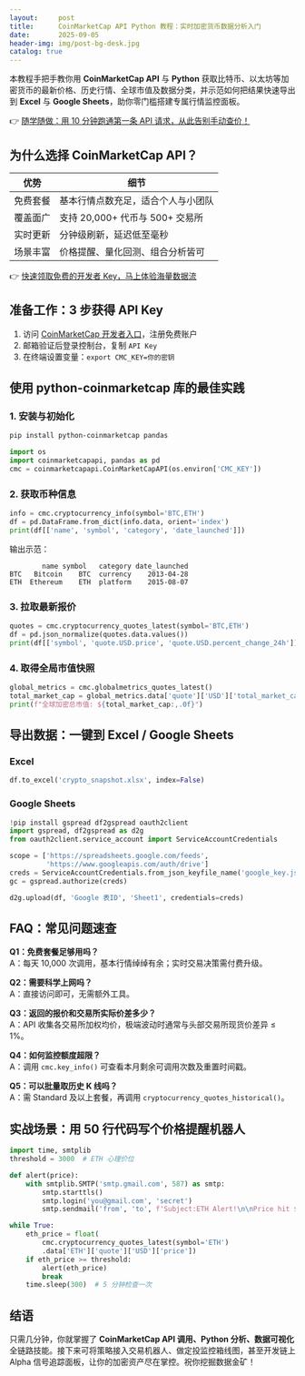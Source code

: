 ```yaml
---
layout:     post
title:      CoinMarketCap API Python 教程：实时加密货币数据分析入门
date:       2025-09-05
header-img: img/post-bg-desk.jpg
catalog: true
---
```


本教程手把手教你用 **CoinMarketCap API** 与 **Python** 获取比特币、以太坊等加密货币的最新价格、历史行情、全球市值及数据分类，并示范如何把结果快速导出到 **Excel** 与 **Google Sheets**，助你零门槛搭建专属行情监控面板。  

👉 [随学随做：用 10 分钟跑通第一条 API 请求，从此告别手动查价！](https://okxdog.com/)

## 为什么选择 CoinMarketCap API？
| 优势 | 细节 |
| --- | --- |
| 免费套餐 | 基本行情点数充足，适合个人与小团队 |
| 覆盖面广 | 支持 20,000+ 代币与 500+ 交易所 |
| 实时更新 | 分钟级刷新，延迟低至毫秒 |
| 场景丰富 | 价格提醒、量化回测、组合分析皆可 |

👉 [快速领取免费的开发者 Key，马上体验海量数据流](https://okxdog.com/)

## 准备工作：3 步获得 API Key
1. 访问 [CoinMarketCap 开发者入口](https://coinmarketcap.com/api/)，注册免费账户  
2. 邮箱验证后登录控制台，复制 `API Key`  
3. 在终端设置变量：`export CMC_KEY=你的密钥`

## 使用 python-coinmarketcap 库的最佳实践
### 1. 安装与初始化
```bash
pip install python-coinmarketcap pandas
```
```python
import os
import coinmarketcapapi, pandas as pd
cmc = coinmarketcapapi.CoinMarketCapAPI(os.environ['CMC_KEY'])
```

### 2. 获取币种信息
```python
info = cmc.cryptocurrency_info(symbol='BTC,ETH')
df = pd.DataFrame.from_dict(info.data, orient='index')
print(df[['name', 'symbol', 'category', 'date_launched']])
```
输出示范：
```
        name symbol   category date_launched
BTC   Bitcoin    BTC  currency    2013-04-28
ETH  Ethereum    ETH  platform    2015-08-07
```

### 3. 拉取最新报价
```python
quotes = cmc.cryptocurrency_quotes_latest(symbol='BTC,ETH')
df = pd.json_normalize(quotes.data.values())
print(df[['symbol', 'quote.USD.price', 'quote.USD.percent_change_24h']])
```

### 4. 取得全局市值快照
```python
global_metrics = cmc.globalmetrics_quotes_latest()
total_market_cap = global_metrics.data['quote']['USD']['total_market_cap']
print(f"全球加密总市值: ${total_market_cap:,.0f}")
```

## 导出数据：一键到 Excel / Google Sheets
### Excel
```python
df.to_excel('crypto_snapshot.xlsx', index=False)
```
### Google Sheets
```python
!pip install gspread df2gspread oauth2client
import gspread, df2gspread as d2g
from oauth2client.service_account import ServiceAccountCredentials

scope = ['https://spreadsheets.google.com/feeds',
         'https://www.googleapis.com/auth/drive']
creds = ServiceAccountCredentials.from_json_keyfile_name('google_key.json', scope)
gc = gspread.authorize(creds)

d2g.upload(df, 'Google 表ID', 'Sheet1', credentials=creds)
```

## FAQ：常见问题速查
**Q1：免费套餐足够用吗？**  
A：每天 10,000 次调用，基本行情绰绰有余；实时交易决策需付费升级。

**Q2：需要科学上网吗？**  
A：直接访问即可，无需额外工具。

**Q3：返回的报价和交易所实际价差多少？**  
A：API 收集各交易所加权均价，极端波动时通常与头部交易所现货价差异 ≤ 1%。

**Q4：如何监控额度超限？**  
A：调用 `cmc.key_info()` 可查看本月剩余可调用次数及重置时间戳。

**Q5：可以批量取历史 K 线吗？**  
A：需 Standard 及以上套餐，再调用 `cryptocurrency_quotes_historical()`。

## 实战场景：用 50 行代码写个价格提醒机器人
```python
import time, smtplib
threshold = 3000  # ETH 心理价位

def alert(price):
    with smtplib.SMTP('smtp.gmail.com', 587) as smtp:
        smtp.starttls()
        smtp.login('you@gmail.com', 'secret')
        smtp.sendmail('from', 'to', f'Subject:ETH Alert!\n\nPrice hit ${price}')

while True:
    eth_price = float(
        cmc.cryptocurrency_quotes_latest(symbol='ETH')
        .data['ETH']['quote']['USD']['price'])
    if eth_price >= threshold:
        alert(eth_price)
        break
    time.sleep(300)  # 5 分钟检查一次
```

## 结语
只需几分钟，你就掌握了 **CoinMarketCap API 调用、Python 分析、数据可视化** 全链路技能。接下来可将策略接入交易机器人、做定投监控箱线图，甚至开发链上 Alpha 信号追踪面板，让你的加密资产尽在掌控。祝你挖掘数据金矿！